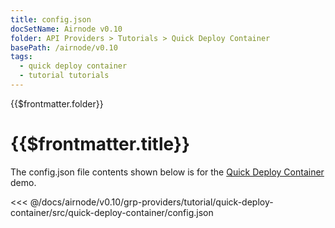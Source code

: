 ```yaml
---
title: config.json
docSetName: Airnode v0.10
folder: API Providers > Tutorials > Quick Deploy Container
basePath: /airnode/v0.10
tags:
  - quick deploy container
  - tutorial tutorials
---
```


<TitleSpan>{{$frontmatter.folder}}</TitleSpan>

# {{$frontmatter.title}}

<VersionWarning/>

The config.json file contents shown below is for the
[Quick Deploy Container](./) demo.

<!-- prettier-ignore -->
<<< @/docs/airnode/v0.10/grp-providers/tutorial/quick-deploy-container/src/quick-deploy-container/config.json
